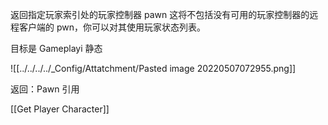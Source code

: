 

返回指定玩家索引处的玩家控制器 pawn 这将不包括没有可用的玩家控制器的远程客户端的 pwn，你可以对其使用玩家状态列表。

目标是 Gameplayi 静态

![[../../../../_Config/Attatchment/Pasted image 20220507072955.png]]

返回：Pawn 引用




[[Get Player Character]]